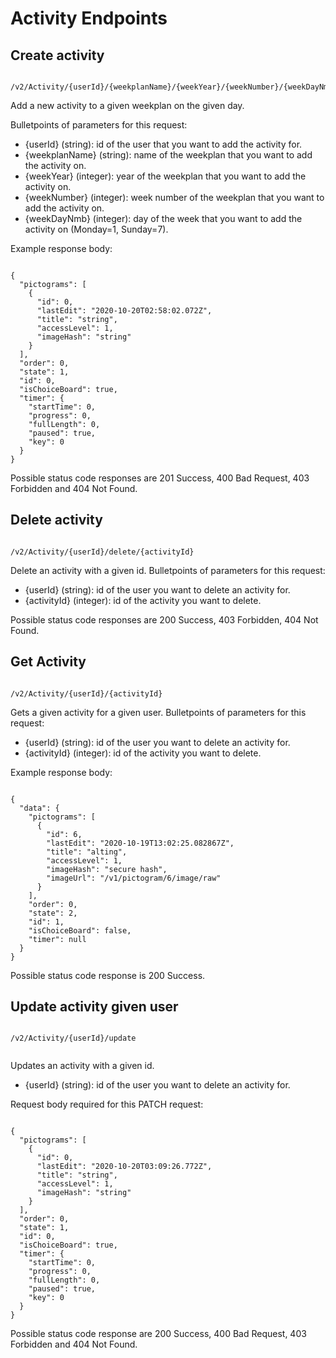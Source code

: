 # Activity Endpoints

## Create activity

````

/v2/Activity/{userId}/{weekplanName}/{weekYear}/{weekNumber}/{weekDayNmb}

```` 

Add a new activity to a given weekplan on the given day.

Bulletpoints of parameters for this request:

* {userId} (string): id of the user that you want to add the activity for.
* {weekplanName} (string): name of the weekplan that you want to add the activity on.
* {weekYear} (integer): year of the weekplan that you want to add the activity on.
* {weekNumber} (integer): week number of the weekplan that you want to add the activity on.
* {weekDayNmb} (integer): day of the week that you want to add the activity on (Monday=1, Sunday=7).

Example response body:

```` 

{
  "pictograms": [
    {
      "id": 0,
      "lastEdit": "2020-10-20T02:58:02.072Z",
      "title": "string",
      "accessLevel": 1,
      "imageHash": "string"
    }
  ],
  "order": 0,
  "state": 1,
  "id": 0,
  "isChoiceBoard": true,
  "timer": {
    "startTime": 0,
    "progress": 0,
    "fullLength": 0,
    "paused": true,
    "key": 0
  }
}

````

Possible status code responses are 201 Success, 400 Bad Request, 403 Forbidden and 404 Not Found.

## Delete activity

````

/v2/Activity/{userId}/delete/{activityId}

````

Delete an activity with a given id.
Bulletpoints of parameters for this request:

* {userId} (string): id of the user you want to delete an activity for.
* {activityId} (integer): id of the activity you want to delete.

Possible status code responses are 200 Success, 403 Forbidden, 404 Not Found.

## Get Activity 

````

/v2/Activity/{userId}/{activityId}

````

Gets a given activity for a given user.
Bulletpoints of parameters for this request:

* {userId} (string): id of the user you want to delete an activity for.
* {activityId} (integer): id of the activity you want to delete.

Example response body:

````

{
  "data": {
    "pictograms": [
      {
        "id": 6,
        "lastEdit": "2020-10-19T13:02:25.082867Z",
        "title": "alting",
        "accessLevel": 1,
        "imageHash": "secure hash",
        "imageUrl": "/v1/pictogram/6/image/raw"
      }
    ],
    "order": 0,
    "state": 2,
    "id": 1,
    "isChoiceBoard": false,
    "timer": null
  }
}

````

Possible status code response is 200 Success.

## Update activity given user

```` 

/v2/Activity/{userId}/update 
    
````

Updates an activity with a given id.

* {userId} (string): id of the user you want to delete an activity for.

Request body required for this PATCH request:

```` 

{
  "pictograms": [
    {
      "id": 0,
      "lastEdit": "2020-10-20T03:09:26.772Z",
      "title": "string",
      "accessLevel": 1,
      "imageHash": "string"
    }
  ],
  "order": 0,
  "state": 1,
  "id": 0,
  "isChoiceBoard": true,
  "timer": {
    "startTime": 0,
    "progress": 0,
    "fullLength": 0,
    "paused": true,
    "key": 0
  }
}

````

Possible status code response are 200 Success, 400 Bad Request, 403 Forbidden and 404 Not Found.